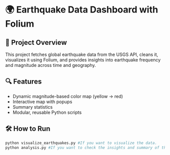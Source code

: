 # 🌍 Earthquake Data Dashboard with Folium

## 📌 Project Overview
This project fetches global earthquake data from the USGS API, cleans it, visualizes it using Folium, and provides insights into earthquake frequency and magnitude across time and geography.

## 🔍 Features
- Dynamic magnitude-based color map (yellow → red)
- Interactive map with popups
- Summary statistics
- Modular, reusable Python scripts

## 🛠️ How to Run
```bash
python visualize_earthquakes.py #If you want to visualize the data.
python analysis.py #If you want to check the insights and summary of the data.